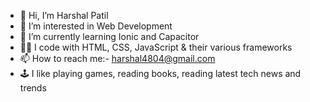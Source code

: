 - 👋 Hi, I’m Harshal Patil
- 👀 I’m interested in Web Development
- 🌱 I’m currently learning Ionic and Capacitor
- 👨‍💻 I code with HTML, CSS, JavaScript & their various frameworks
- 📫 How to reach me:- harshal4804@gmail.com
- 🕹️ I like playing games, reading books, reading latest tech news and trends
